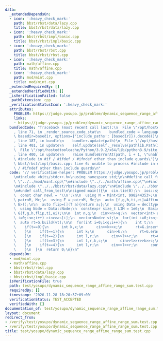 ```yaml
---
data:
  _extendedDependsOn:
  - icon: ':heavy_check_mark:'
    path: bbst/rbst/data/lazy.cpp
    title: bbst/rbst/data/lazy.cpp
  - icon: ':heavy_check_mark:'
    path: bbst/rbst/impl/basic.cpp
    title: bbst/rbst/impl/basic.cpp
  - icon: ':heavy_check_mark:'
    path: bbst/rbst/rbst.cpp
    title: bbst/rbst/rbst.cpp
  - icon: ':heavy_check_mark:'
    path: math/affine.cpp
    title: math/affine.cpp
  - icon: ':heavy_check_mark:'
    path: mod/mint.cpp
    title: mod/mint.cpp
  _extendedRequiredBy: []
  _extendedVerifiedWith: []
  _isVerificationFailed: false
  _pathExtension: cpp
  _verificationStatusIcon: ':heavy_check_mark:'
  attributes:
    PROBLEM: https://judge.yosupo.jp/problem/dynamic_sequence_range_affine_range_sum
    links:
    - https://judge.yosupo.jp/problem/dynamic_sequence_range_affine_range_sum
  bundledCode: "Traceback (most recent call last):\n  File \"/opt/hostedtoolcache/Python/3.9.2/x64/lib/python3.9/site-packages/onlinejudge_verify/documentation/build.py\"\
    , line 71, in _render_source_code_stat\n    bundled_code = language.bundle(stat.path,\
    \ basedir=basedir, options={'include_paths': [basedir]}).decode()\n  File \"/opt/hostedtoolcache/Python/3.9.2/x64/lib/python3.9/site-packages/onlinejudge_verify/languages/cplusplus.py\"\
    , line 187, in bundle\n    bundler.update(path)\n  File \"/opt/hostedtoolcache/Python/3.9.2/x64/lib/python3.9/site-packages/onlinejudge_verify/languages/cplusplus_bundle.py\"\
    , line 401, in update\n    self.update(self._resolve(pathlib.Path(included), included_from=path))\n\
    \  File \"/opt/hostedtoolcache/Python/3.9.2/x64/lib/python3.9/site-packages/onlinejudge_verify/languages/cplusplus_bundle.py\"\
    , line 400, in update\n    raise BundleErrorAt(path, i + 1, \"unable to process\
    \ #include in #if / #ifdef / #ifndef other than include guards\")\nonlinejudge_verify.languages.cplusplus_bundle.BundleErrorAt:\
    \ bbst/rbst/impl/basic.cpp: line 6: unable to process #include in #if / #ifdef\
    \ / #ifndef other than include guards\n"
  code: "// verification-helper: PROBLEM https://judge.yosupo.jp/problem/dynamic_sequence_range_affine_range_sum\n\
    \n#include <bits/stdc++.h>\nusing namespace std;\n\n#define call_from_test\n#include\
    \ \"../../mod/mint.cpp\"\n#include \"../../math/affine.cpp\"\n#include \"../../bbst/rbst/rbst.cpp\"\
    \n#include \"../../bbst/rbst/data/lazy.cpp\"\n#include \"../../bbst/rbst/impl/basic.cpp\"\
    \n#undef call_from_test\n\nsigned main(){\n  cin.tie(0);\n  ios::sync_with_stdio(0);\n\
    \  const char newl = '\\n';\n\n  using M = Mint<int, 998244353>;\n  using T =\
    \ pair<M, M>;\n  using E = pair<M, M>;\n  auto [f,g,h,ti,ei]=Affine::params<T,\
    \ E>();\n\n  auto flip=[](T a){return a;};\n  using Data = decltype(Lazy(f,g,h,flip,ti,ei));\n\
    \  using Node = Data::Node;\n  constexpr size_t LIM = 1e6;\n  Basic<Data, LIM>\
    \ G(f,g,h,flip,ti,ei);\n\n  int n,q;\n  cin>>n>>q;\n  vector<int> as(n);\n  for(int\
    \ i=0;i<n;i++) cin>>as[i];\n  vector<Node> vt;\n  for(int i=0;i<n;i++) vt.emplace_back(T(as[i],1),ei);\n\
    \  auto rt=G.build(vt);\n\n  for(int i=0;i<q;i++){\n    int t;\n    cin>>t;\n\
    \    if(t==0){\n      int k,x;\n      cin>>k>>x;\n      rt=G.insert(rt,k,Node(T(x,1),ei));\n\
    \    }\n    if(t==1){\n      int k;\n      cin>>k;\n      rt=G.erase(rt,k);\n\
    \    }\n    if(t==2){\n      int l,r;\n      cin>>l>>r;\n      rt=G.toggle(rt,l,r);\n\
    \    }\n    if(t==3){\n      int l,r,b,c;\n      cin>>l>>r>>b>>c;\n      rt=G.update(rt,l,r,E(b,c));\n\
    \    }\n    if(t==4){\n      int l,r;\n      cin>>l>>r;\n      cout<<G.query(rt,l,r).first<<newl;\n\
    \    }\n  }\n  return 0;\n}\n"
  dependsOn:
  - mod/mint.cpp
  - math/affine.cpp
  - bbst/rbst/rbst.cpp
  - bbst/rbst/data/lazy.cpp
  - bbst/rbst/impl/basic.cpp
  isVerificationFile: true
  path: test/yosupo/dynamic_sequence_range_affine_range_sum.test.cpp
  requiredBy: []
  timestamp: '2020-11-28 18:20:37+09:00'
  verificationStatus: TEST_ACCEPTED
  verifiedWith: []
documentation_of: test/yosupo/dynamic_sequence_range_affine_range_sum.test.cpp
layout: document
redirect_from:
- /verify/test/yosupo/dynamic_sequence_range_affine_range_sum.test.cpp
- /verify/test/yosupo/dynamic_sequence_range_affine_range_sum.test.cpp.html
title: test/yosupo/dynamic_sequence_range_affine_range_sum.test.cpp
---
```

